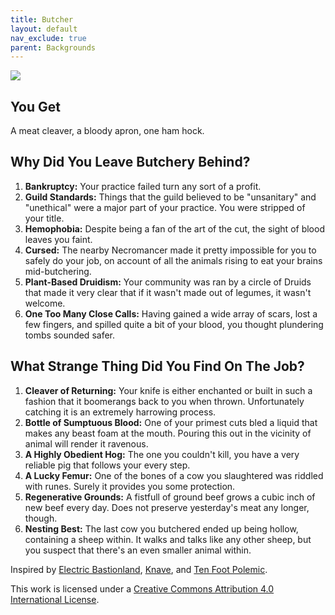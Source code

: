 ```yaml
---
title: Butcher
layout: default
nav_exclude: true
parent: Backgrounds
---
```


![](https://aboleth-overlords.com/wp-content/uploads/2020/06/butcher.jpg)

## You Get

A meat cleaver, a bloody apron, one ham hock.

## Why Did You Leave Butchery Behind?

1. **Bankruptcy:** Your practice failed turn any sort of a profit.
2. **Guild Standards:** Things that the guild believed to be "unsanitary" and "unethical" were a major part of your practice. You were stripped of your title.
3. **Hemophobia:** Despite being a fan of the art of the cut, the sight of blood leaves you faint.
4. **Cursed:** The nearby Necromancer made it pretty impossible for you to safely do your job, on account of all the animals rising to eat your brains mid-butchering.
5. **Plant-Based Druidism:** Your community was ran by a circle of Druids that made it very clear that if it wasn't made out of legumes, it wasn't welcome.
6. **One Too Many Close Calls:** Having gained a wide array of scars, lost a few fingers, and spilled quite a bit of your blood, you thought plundering tombs sounded safer.

## What Strange Thing Did You Find On The Job?

1. **Cleaver of Returning:** Your knife is either enchanted or built in such a fashion that it boomerangs back to you when thrown. Unfortunately catching it is an extremely harrowing process.
2. **Bottle of Sumptuous Blood:** One of your primest cuts bled a liquid that makes any beast foam at the mouth. Pouring this out in the vicinity of animal will render it ravenous.
3. **A Highly Obedient Hog:** The one you couldn't kill, you have a very reliable pig that follows your every step.
4. **A Lucky Femur:** One of the bones of a cow you slaughtered was riddled with runes. Surely it provides you some protection.
5. **Regenerative Grounds:** A fistfull of ground beef grows a cubic inch of new beef every day. Does not preserve yesterday's meat any longer, though.
6. **Nesting Best:** The last cow you butchered ended up being hollow, containing a sheep within. It walks and talks like any other sheep, but you suspect that there's an even smaller animal within.

Inspired by [Electric Bastionland](https://chrismcdee.itch.io/electric-bastionland), [Knave](https://www.drivethrurpg.com/product/250888/Knave), and [Ten Foot Polemic](http://tenfootpolemic.blogspot.com/2014/01/200-failed-medieval-careers.html).

This work is licensed under a [Creative Commons Attribution 4.0 International License](http://creativecommons.org/licenses/by/4.0/).
